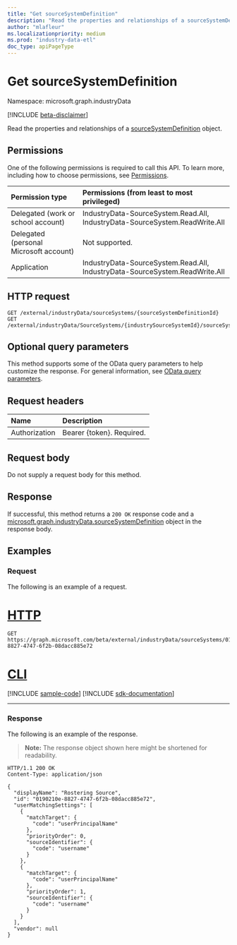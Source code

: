 ```yaml
---
title: "Get sourceSystemDefinition"
description: "Read the properties and relationships of a sourceSystemDefinition object."
author: "mlafleur"
ms.localizationpriority: medium
ms.prod: "industry-data-etl"
doc_type: apiPageType
---
```


# Get sourceSystemDefinition

Namespace: microsoft.graph.industryData

[!INCLUDE [beta-disclaimer](../../includes/beta-disclaimer.md)]

Read the properties and relationships of a [sourceSystemDefinition](../resources/industrydata-sourcesystemdefinition.md) object.

## Permissions

One of the following permissions is required to call this API. To learn more, including how to choose permissions, see [Permissions](/graph/permissions-reference).

| Permission type                        | Permissions (from least to most privileged)                                 |
| :------------------------------------- | :-------------------------------------------------------------------------- |
| Delegated (work or school account)     | IndustryData-SourceSystem.Read.All, IndustryData-SourceSystem.ReadWrite.All |
| Delegated (personal Microsoft account) | Not supported.                                                              |
| Application                            | IndustryData-SourceSystem.Read.All, IndustryData-SourceSystem.ReadWrite.All |

## HTTP request

<!-- {
  "blockType": "ignored"
}
-->

```http
GET /external/industryData/sourceSystems/{sourceSystemDefinitionId}
GET /external/industryData/SourceSystems/{industrySourceSystemId}/sourceSystem
```

## Optional query parameters

This method supports some of the OData query parameters to help customize the response. For general information, see [OData query parameters](/graph/query-parameters).

## Request headers

| Name          | Description               |
| :------------ | :------------------------ |
| Authorization | Bearer {token}. Required. |

## Request body

Do not supply a request body for this method.

## Response

If successful, this method returns a `200 OK` response code and a [microsoft.graph.industryData.sourceSystemDefinition](../resources/industrydata-sourcesystemdefinition.md) object in the response body.

## Examples

### Request

The following is an example of a request.

# [HTTP](#tab/http)
<!-- {
  "blockType": "request",
  "name": "get_sourcesystemdefinition",
  "sampleKeys": ["0190210e-8827-4747-6f2b-08dacc885e72"]
}
-->

```msgraph-interactive
GET https://graph.microsoft.com/beta/external/industryData/sourceSystems/0190210e-8827-4747-6f2b-08dacc885e72
```

# [CLI](#tab/cli)
[!INCLUDE [sample-code](../includes/snippets/cli/get-sourcesystemdefinition-cli-snippets.md)]
[!INCLUDE [sdk-documentation](../includes/snippets/snippets-sdk-documentation-link.md)]

---

### Response

The following is an example of the response.

> **Note:** The response object shown here might be shortened for readability.

<!-- {
  "blockType": "response",
  "truncated": true,
  "@odata.type": "microsoft.graph.industryData.sourceSystemDefinition"
}
-->

```http
HTTP/1.1 200 OK
Content-Type: application/json

{
  "displayName": "Rostering Source",
  "id": "0190210e-8827-4747-6f2b-08dacc885e72",
  "userMatchingSettings": [
    {
      "matchTarget": {
        "code": "userPrincipalName"
      },
      "priorityOrder": 0,
      "sourceIdentifier": {
        "code": "username"
      }
    },
    {
      "matchTarget": {
        "code": "userPrincipalName"
      },
      "priorityOrder": 1,
      "sourceIdentifier": {
        "code": "username"
      }
    }
  ],
  "vendor": null
}
```
